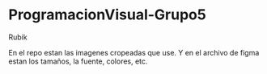 # ProgramacionVisual-Grupo5
Rubik


En el repo estan las imagenes cropeadas que use. Y en el archivo de figma estan los tamaños, la fuente, colores, etc. 
